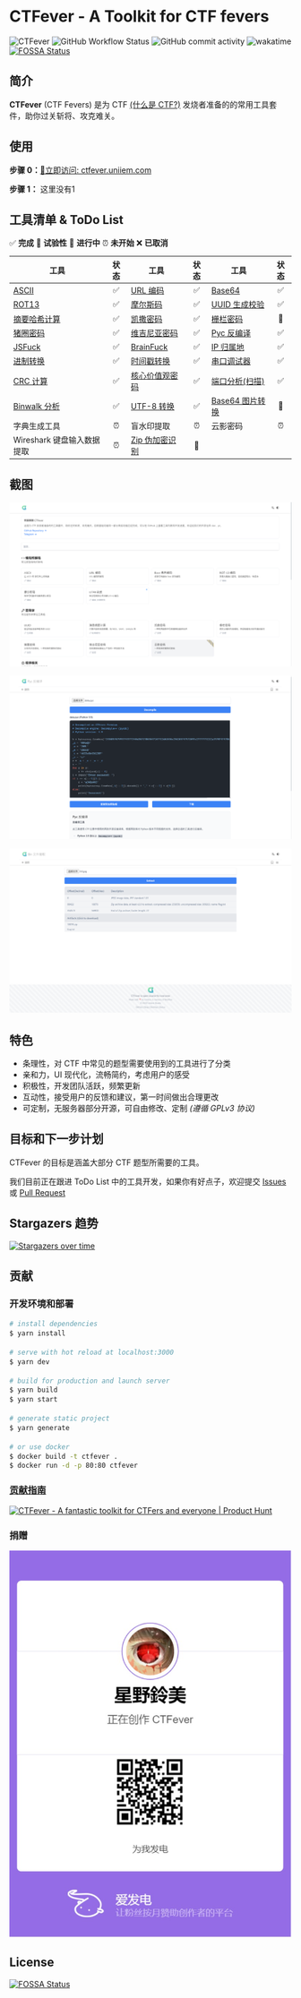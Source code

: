 # CTFever - A Toolkit for CTF fevers

![CTFever](https://socialify.git.ci/UniiemStudio/CTFever/image?description=1&descriptionEditable=A%20fantastic%20toolkit%20for%20CTFers%20and%20everyone.&font=KoHo&issues=1&logo=https%3A%2F%2Fgithub.com%2FUniiemStudio%2FCTFever%2Fraw%2Fmain%2Fstatic%2Ficon.png&name=1&owner=1&pulls=1&stargazers=1&theme=Light)
![GitHub Workflow Status](https://img.shields.io/github/actions/workflow/status/UniiemStudio/CTFever/build.yml?branch=main)
![GitHub commit activity](https://img.shields.io/github/commit-activity/w/UniiemStudio/CTFever)
![wakatime](https://wakatime.com/badge/user/589c46ee-6ba6-403c-bc9f-3a7aef5b206c/project/c477b34d-85f2-4fe0-b7c8-f74639d78dda.svg)
[![FOSSA Status](https://app.fossa.com/api/projects/git%2Bgithub.com%2FUniiemStudio%2FCTFever.svg?type=shield)](https://app.fossa.com/projects/git%2Bgithub.com%2FUniiemStudio%2FCTFever?ref=badge_shield)

## 简介

**CTFever** (CTF Fevers) 是为 CTF [(什么是 CTF?)](https://baike.baidu.com/item/CTF) 发烧者准备的的常用工具套件，助你过关斩将、攻克难关。

## 使用

**步骤 0：**[🚀立即访问: ctfever.uniiem.com](https://ctfever.uniiem.com/)

**步骤 1：** 这里没有1

## 工具清单 & ToDo List

✅ **完成**
🧪 **试验性**
🚧 **进行中**
⏰ **未开始**
❌ **已取消**

| 工具                                                           | 状态  | 工具                                                                       | 状态  | 工具                                                              | 状态  |
|--------------------------------------------------------------|:---:|--------------------------------------------------------------------------|:---:|-----------------------------------------------------------------|:---:|
| [ASCII](https://ctfever.uniiem.com/tools/ascii)              |  ✅  | [URL 编码](https://ctfever.uniiem.com/tools/url-encoding)                  |  ✅  | [Base64](https://ctfever.uniiem.com/tools/base-series)          |  ✅  |
| [ROT13](https://ctfever.uniiem.com/tools/rot-series)         |  ✅  | [摩尔斯码](https://ctfever.uniiem.com/tools/morse-code)                      |  ✅  | [UUID 生成校验](https://ctfever.uniiem.com/tools/uuid-generator)    |  ✅  |
| [摘要哈希计算](https://ctfever.uniiem.com/tools/message-digest)    |  ✅  | [凯撒密码](https://ctfever.uniiem.com/tools/caesar-cipher)                   |  ✅  | [栅栏密码](https://ctfever.uniiem.com/tools/rail-fence-cipher)      | 🧪  |
| [猪圈密码](https://ctfever.uniiem.com/tools/pigpen)              |  ✅  | [维吉尼亚密码](https://ctfever.uniiem.com/tools/vigenereCipher)                |  ✅  | [Pyc 反编译](https://ctfever.uniiem.com/tools/pyc-decompiler)      |  ✅  |
| [JSFuck](https://ctfever.uniiem.com/tools/jsfuck)            |  ✅  | [BrainFuck](https://ctfever.uniiem.com/tools/brain-fuck)                 |  ✅  | [IP 归属地](https://ctfever.uniiem.com/tools/ip-geo)               |  ✅  |
| [进制转换](https://ctfever.uniiem.com/tools/radix-conversion)    |  ✅  | [时间戳转换](https://ctfever.uniiem.com/tools/timestamp)                      |  ✅  | [串口调试器](https://ctfever.uniiem.com/tools/serial)                |  ✅  |
| [CRC 计算](https://ctfever.uniiem.com/tools/crc-checksum)      |  ✅  | [核心价值观密码](https://ctfever.uniiem.com/tools/core-values-cipher)           |  ✅  | [端口分析(扫描)](https://ctfever.uniiem.com/tools/port-scan)          |  ✅  |
| [Binwalk 分析](https://ctfever.uniiem.com/tools/bin-extractor) |  ✅  | [UTF-8 转换](https://ctfever.uniiem.com/tools/utf8-conversion)             |  ✅  | [Base64 图片转换](https://ctfever.uniiem.com/tools/base64-to-image) | 🧪  |
| 字典生成工具                                                       |  ⏰  | 盲水印提取                                                                    |  ⏰  | 云影密码                                                            |  ⏰  |
| Wireshark 键盘输入数据提取                                           |  ⏰  | [Zip 伪加密识别](https://ctfever.uniiem.com/tools/pseudo-encrypted-zip-check) | 🧪  |                                                                 |     |

## 截图

![首页](static/screenshots/screenshot_home.png)

![Pyc 反编译工具](static/screenshots/screenshot_tool_pyc.png)

![Binwalk 工具](static/screenshots/screenshot_tool_bin.png)

## 特色

- 条理性，对 CTF 中常见的题型需要使用到的工具进行了分类
- 亲和力，UI 现代化，流畅简约，考虑用户的感受
- 积极性，开发团队活跃，频繁更新
- 互动性，接受用户的反馈和建议，第一时间做出合理更改
- 可定制，无服务器部分开源，可自由修改、定制 _(遵循 GPLv3 协议)_

## 目标和下一步计划

CTFever 的目标是涵盖大部分 CTF 题型所需要的工具。

我们目前正在跟进 ToDo List
中的工具开发，如果你有好点子，欢迎提交 [Issues](https://github.com/UniiemStudio/CTFever/issues/new?assignees=HoshinoSuzumi&labels=feature&template=feature_request.md&title=%5BFEAT%5D+)
或 [Pull Request](https://github.com/UniiemStudio/CTFever/compare)

## Stargazers 趋势

[![Stargazers over time](https://starchart.cc/UniiemStudio/CTFever.svg)](https://starchart.cc/UniiemStudio/CTFever)

## 贡献

### 开发环境和部署

```bash
# install dependencies
$ yarn install

# serve with hot reload at localhost:3000
$ yarn dev

# build for production and launch server
$ yarn build
$ yarn start

# generate static project
$ yarn generate

# or use docker
$ docker build -t ctfever .
$ docker run -d -p 80:80 ctfever
```

### [贡献指南](https://github.com/UniiemStudio/CTFever/blob/main/CONTRIBUTING.md)

<a href="https://www.producthunt.com/posts/ctfever?utm_source=badge-featured&utm_medium=badge&utm_souce=badge-ctfever" target="_blank"><img src="https://api.producthunt.com/widgets/embed-image/v1/featured.svg?post_id=388536&theme=light" alt="CTFever - A&#0032;fantastic&#0032;toolkit&#0032;for&#0032;CTFers&#0032;and&#0032;everyone | Product Hunt" style="width: 250px; height: 54px;" width="250" height="54" /></a>

### 捐赠

[![](static/readme/afdian.jpg)](https://afdian.net/@hoshino_suzumi)

## License

[![FOSSA Status](https://app.fossa.com/api/projects/git%2Bgithub.com%2FUniiemStudio%2FCTFever.svg?type=large)](https://app.fossa.com/projects/git%2Bgithub.com%2FUniiemStudio%2FCTFever?ref=badge_large)

<!-- 换 GPG Key 了，望周知 (GPG:9999666677777777) -->
